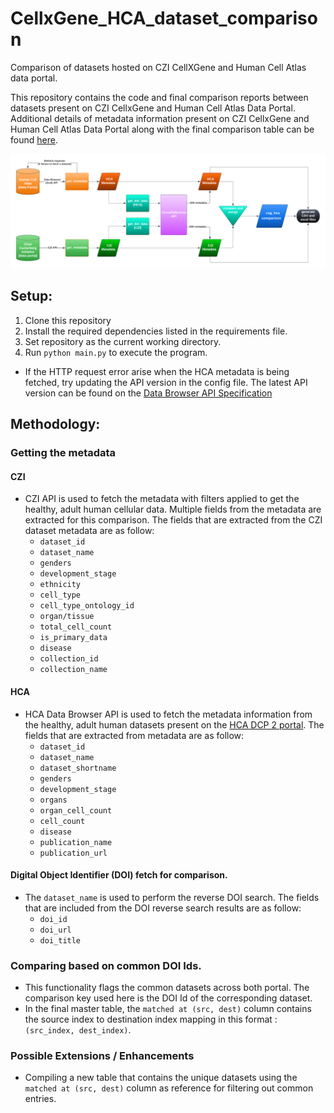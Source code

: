 # CellxGene_HCA_dataset_comparison
Comparison of datasets hosted on CZI CellXGene and Human Cell Atlas data portal.  

This repository contains the code and final comparison reports between datasets present on CZI CellxGene and Human Cell Atlas Data Portal. Additional details of metadata information present on CZI CellxGene and Human Cell Atlas Data Portal along with the final comparison table can be found [here](https://github.com/cns-iu/hra-cxg-supporting-information/tree/main/HCA_CZI_Comparison/data).


![HCA CXG Pipeline](https://github.com/cns-iu/hra-cxg-supporting-information/blob/main/HCA_CZI_Comparison/readme_images/HCA_CZI.png)

## Setup: 
1. Clone this repository
2. Install the required dependencies listed in the requirements file.
3. Set repository as the current working directory.
4. Run `python main.py` to execute the program. 

- If the HTTP request error arise when the HCA metadata is being fetched, try updating the API version in the config file. The latest API version can be found on the [Data Browser API Specification](https://service.azul.data.humancellatlas.org/)

## Methodology:

### Getting the metadata

#### CZI

- CZI API is used to fetch the metadata with filters applied to get the healthy, adult human cellular data. Multiple fields from the metadata are  extracted for this comparison. The fields that are extracted from the CZI dataset metadata are as follow: 
    - `dataset_id`
    - `dataset_name`
    - `genders`
    - `development_stage`
    - `ethnicity`
    - `cell_type`
    - `cell_type_ontology_id`
    - `organ/tissue`
    - `total_cell_count`
    - `is_primary_data`
    - `disease`
    - `collection_id`
    - `collection_name`

#### HCA 

- HCA Data Browser API is used to fetch the metadata information from the healthy, adult human datasets present on the [HCA DCP 2 portal](https://data.humancellatlas.org/explore/projects). The fields that are extracted from metadata are as follow: 
    - `dataset_id`
    - `dataset_name`
    - `dataset_shortname`
    - `genders`
    - `development_stage`
    - `organs`
    - `organ_cell_count`
    - `cell_count`
    - `disease`
    - `publication_name`
    - `publication_url`

#### Digital Object Identifier (DOI) fetch for comparison.

- The `dataset_name` is used to perform the reverse DOI search. The fields that are included from the DOI reverse search results are as follow:
    - `doi_id`
    - `doi_url`
    - `doi_title`


### Comparing based on common DOI Ids.

- This functionality flags the common datasets across both portal. The comparison key used here is the DOI Id of the corresponding dataset. 
- In the final master table, the `matched at (src, dest)` column contains the source index to destination index mapping in this format : `(src_index, dest_index)`. 

### Possible Extensions / Enhancements

- Compiling a new table that contains the unique datasets using the `matched at (src, dest)` column as reference for filtering out common entries. 
